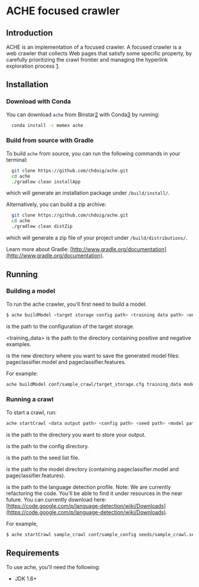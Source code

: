 # ACHE focused crawler

## Introduction

ACHE is an implementation of a focused crawler. A focused crawler is a web crawler that collects Web pages that satisfy
some specific property, by carefully prioritizing the crawl frontier and managing the hyperlink exploration process [1].

## Installation

### Download with Conda

You can download `ache` from Binstar[2] with Conda[3] by running:

```bash
  conda install -c memex ache
```

### Build from source with Gradle

To build `ache` from source, you can run the following commands in your terminal:

```bash
  git clone https://github.com/chdoig/ache.git
  cd ache
  ./gradlew clean installApp
```

which will generate an installation package under `/build/install/`.

Alternatively, you can build a zip archive:

```bash
  git clone https://github.com/chdoig/ache.git
  cd ache
  ./gradlew clean distZip
```

which will generate a zip file of your project under `/build/distributions/`.

Learn more about Gradle: [http://www.gradle.org/documentation](http://www.gradle.org/documentation).


## Running

### Building a model

To run the ache crawler, you'll first need to build a model.

```bash
$ ache buildModel <target storage config path> <training data path> <output path>
```

<target storage config path> is the path to the configuration of the target storage.

<training_data> is the path to the directory containing positive and negative examples.

<output path> is the new directory where you want to save the generated model files: pageclassifier.model and
pageclassifier.features.

For example:

```bash
ache buildModel conf/sample_crawl/target_storage.cfg training_data models/sample_model/
```


### Running a crawl

To start a crawl, run:

```bash
ache startCrawl <data output path> <config path> <seed path> <model path> <lang detect profile path>
```
<data output path> is the path to the directory you want to store your output.

<config path> is the path to the config directory.

<seed path> is the path to the seed list file.

<model path> is the path to the model directory (containing pageclassifier.model and pageclassifier.features).

<lang detect profile path> is the path to the language detection profile. Note: We are currently refactoring the code.
You'll be able to find it under resources in the near future. You can currently download here:
[https://code.google.com/p/language-detection/wiki/Downloads](https://code.google.com/p/language-detection/wiki/Downloads).

For example,

```bash
$ ache startCrawl sample_crawl conf/sample_config seeds/sample_crawl.seeds models/sample_model/ libs/profiles/
```

## Requirements

To use ache, you'll need the following:

- JDK 1.6+


[1]: http://en.wikipedia.org/wiki/Focused_crawler
[2]: https://binstar.org/
[3]: http://conda.pydata.org/